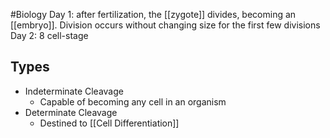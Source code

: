 #Biology 
Day 1: after fertilization, the [[zygote]] divides, becoming an [[embryo]]. Division occurs without changing size for the first few divisions
Day 2: 8 cell-stage
## Types
* Indeterminate Cleavage
	* Capable of becoming any cell in an organism
* Determinate Cleavage
	* Destined to [[Cell Differentiation]]